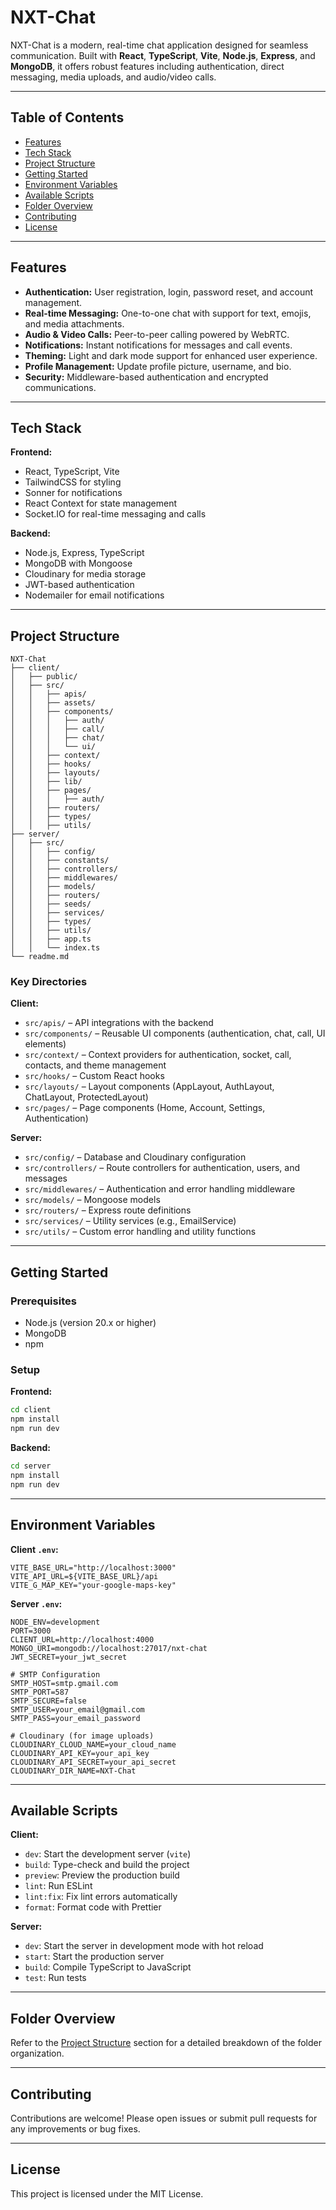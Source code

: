 # NXT-Chat

NXT-Chat is a modern, real-time chat application designed for seamless communication. Built with **React**, **TypeScript**, **Vite**, **Node.js**, **Express**, and **MongoDB**, it offers robust features including authentication, direct messaging, media uploads, and audio/video calls.

---

## Table of Contents

- [Features](#features)
- [Tech Stack](#tech-stack)
- [Project Structure](#project-structure)
- [Getting Started](#getting-started)
- [Environment Variables](#environment-variables)
- [Available Scripts](#available-scripts)
- [Folder Overview](#folder-overview)
- [Contributing](#contributing)
- [License](#license)

---

## Features

- **Authentication:** User registration, login, password reset, and account management.
- **Real-time Messaging:** One-to-one chat with support for text, emojis, and media attachments.
- **Audio & Video Calls:** Peer-to-peer calling powered by WebRTC.
- **Notifications:** Instant notifications for messages and call events.
- **Theming:** Light and dark mode support for enhanced user experience.
- **Profile Management:** Update profile picture, username, and bio.
- **Security:** Middleware-based authentication and encrypted communications.

---

## Tech Stack

**Frontend:**

- React, TypeScript, Vite
- TailwindCSS for styling
- Sonner for notifications
- React Context for state management
- Socket.IO for real-time messaging and calls

**Backend:**

- Node.js, Express, TypeScript
- MongoDB with Mongoose
- Cloudinary for media storage
- JWT-based authentication
- Nodemailer for email notifications

---

## Project Structure

```
NXT-Chat
├── client/
│   ├── public/
│   ├── src/
│   │   ├── apis/
│   │   ├── assets/
│   │   ├── components/
│   │   │   ├── auth/
│   │   │   ├── call/
│   │   │   ├── chat/
│   │   │   └── ui/
│   │   ├── context/
│   │   ├── hooks/
│   │   ├── layouts/
│   │   ├── lib/
│   │   ├── pages/
│   │   │   ├── auth/
│   │   ├── routers/
│   │   ├── types/
│   │   ├── utils/
├── server/
│   ├── src/
│   │   ├── config/
│   │   ├── constants/
│   │   ├── controllers/
│   │   ├── middlewares/
│   │   ├── models/
│   │   ├── routers/
│   │   ├── seeds/
│   │   ├── services/
│   │   ├── types/
│   │   ├── utils/
│   │   ├── app.ts
│   │   └── index.ts
└── readme.md
```

### Key Directories

**Client:**

- `src/apis/` – API integrations with the backend
- `src/components/` – Reusable UI components (authentication, chat, call, UI elements)
- `src/context/` – Context providers for authentication, socket, call, contacts, and theme management
- `src/hooks/` – Custom React hooks
- `src/layouts/` – Layout components (AppLayout, AuthLayout, ChatLayout, ProtectedLayout)
- `src/pages/` – Page components (Home, Account, Settings, Authentication)

**Server:**

- `src/config/` – Database and Cloudinary configuration
- `src/controllers/` – Route controllers for authentication, users, and messages
- `src/middlewares/` – Authentication and error handling middleware
- `src/models/` – Mongoose models
- `src/routers/` – Express route definitions
- `src/services/` – Utility services (e.g., EmailService)
- `src/utils/` – Custom error handling and utility functions

---

## Getting Started

### Prerequisites

- Node.js (version 20.x or higher)
- MongoDB
- npm

### Setup

**Frontend:**

```bash
cd client
npm install
npm run dev
```

**Backend:**

```bash
cd server
npm install
npm run dev
```

---

## Environment Variables

**Client `.env`:**

```
VITE_BASE_URL="http://localhost:3000"
VITE_API_URL=${VITE_BASE_URL}/api
VITE_G_MAP_KEY="your-google-maps-key"
```

**Server `.env`:**

```
NODE_ENV=development
PORT=3000
CLIENT_URL=http://localhost:4000
MONGO_URI=mongodb://localhost:27017/nxt-chat
JWT_SECRET=your_jwt_secret

# SMTP Configuration
SMTP_HOST=smtp.gmail.com
SMTP_PORT=587
SMTP_SECURE=false
SMTP_USER=your_email@gmail.com
SMTP_PASS=your_email_password

# Cloudinary (for image uploads)
CLOUDINARY_CLOUD_NAME=your_cloud_name
CLOUDINARY_API_KEY=your_api_key
CLOUDINARY_API_SECRET=your_api_secret
CLOUDINARY_DIR_NAME=NXT-Chat
```

---

## Available Scripts

**Client:**

- `dev`: Start the development server (`vite`)
- `build`: Type-check and build the project
- `preview`: Preview the production build
- `lint`: Run ESLint
- `lint:fix`: Fix lint errors automatically
- `format`: Format code with Prettier

**Server:**

- `dev`: Start the server in development mode with hot reload
- `start`: Start the production server
- `build`: Compile TypeScript to JavaScript
- `test`: Run tests

---

## Folder Overview

Refer to the [Project Structure](#project-structure) section for a detailed breakdown of the folder organization.

---

## Contributing

Contributions are welcome! Please open issues or submit pull requests for any improvements or bug fixes.

---

## License

This project is licensed under the MIT License.
